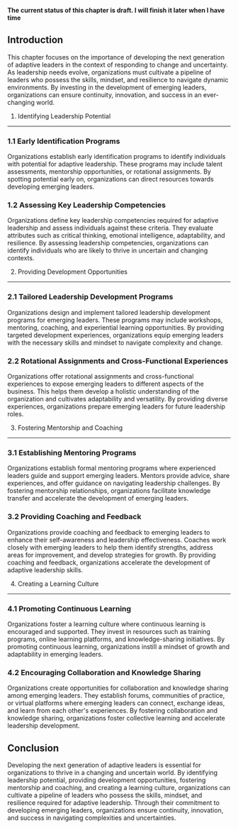 **The current status of this chapter is draft. I will finish it later when I have time**

Introduction
------------

This chapter focuses on the importance of developing the next generation of adaptive leaders in the context of responding to change and uncertainty. As leadership needs evolve, organizations must cultivate a pipeline of leaders who possess the skills, mindset, and resilience to navigate dynamic environments. By investing in the development of emerging leaders, organizations can ensure continuity, innovation, and success in an ever-changing world.

1. Identifying Leadership Potential
-----------------------------------

### 1.1 Early Identification Programs

Organizations establish early identification programs to identify individuals with potential for adaptive leadership. These programs may include talent assessments, mentorship opportunities, or rotational assignments. By spotting potential early on, organizations can direct resources towards developing emerging leaders.

### 1.2 Assessing Key Leadership Competencies

Organizations define key leadership competencies required for adaptive leadership and assess individuals against these criteria. They evaluate attributes such as critical thinking, emotional intelligence, adaptability, and resilience. By assessing leadership competencies, organizations can identify individuals who are likely to thrive in uncertain and changing contexts.

2. Providing Development Opportunities
--------------------------------------

### 2.1 Tailored Leadership Development Programs

Organizations design and implement tailored leadership development programs for emerging leaders. These programs may include workshops, mentoring, coaching, and experiential learning opportunities. By providing targeted development experiences, organizations equip emerging leaders with the necessary skills and mindset to navigate complexity and change.

### 2.2 Rotational Assignments and Cross-Functional Experiences

Organizations offer rotational assignments and cross-functional experiences to expose emerging leaders to different aspects of the business. This helps them develop a holistic understanding of the organization and cultivates adaptability and versatility. By providing diverse experiences, organizations prepare emerging leaders for future leadership roles.

3. Fostering Mentorship and Coaching
------------------------------------

### 3.1 Establishing Mentoring Programs

Organizations establish formal mentoring programs where experienced leaders guide and support emerging leaders. Mentors provide advice, share experiences, and offer guidance on navigating leadership challenges. By fostering mentorship relationships, organizations facilitate knowledge transfer and accelerate the development of emerging leaders.

### 3.2 Providing Coaching and Feedback

Organizations provide coaching and feedback to emerging leaders to enhance their self-awareness and leadership effectiveness. Coaches work closely with emerging leaders to help them identify strengths, address areas for improvement, and develop strategies for growth. By providing coaching and feedback, organizations accelerate the development of adaptive leadership skills.

4. Creating a Learning Culture
------------------------------

### 4.1 Promoting Continuous Learning

Organizations foster a learning culture where continuous learning is encouraged and supported. They invest in resources such as training programs, online learning platforms, and knowledge-sharing initiatives. By promoting continuous learning, organizations instill a mindset of growth and adaptability in emerging leaders.

### 4.2 Encouraging Collaboration and Knowledge Sharing

Organizations create opportunities for collaboration and knowledge sharing among emerging leaders. They establish forums, communities of practice, or virtual platforms where emerging leaders can connect, exchange ideas, and learn from each other's experiences. By fostering collaboration and knowledge sharing, organizations foster collective learning and accelerate leadership development.

Conclusion
----------

Developing the next generation of adaptive leaders is essential for organizations to thrive in a changing and uncertain world. By identifying leadership potential, providing development opportunities, fostering mentorship and coaching, and creating a learning culture, organizations can cultivate a pipeline of leaders who possess the skills, mindset, and resilience required for adaptive leadership. Through their commitment to developing emerging leaders, organizations ensure continuity, innovation, and success in navigating complexities and uncertainties.
